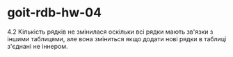 # goit-rdb-hw-04

4.2 Кількість рядків не змінилася оскільки всі рядки мають зв'язки з іншими таблицями, але вона зміниться якщо додати нові рядки в таблиці з'єднані не іннером.
